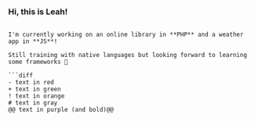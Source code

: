 ### Hi, this is Leah!
```

I'm currently working on an online library in **PHP** and a weather app in **JS**!

Still training with native languages but looking forward to learning some frameworks 🛫

```diff
- text in red
+ text in green
! text in orange
# text in gray
@@ text in purple (and bold)@@
```
